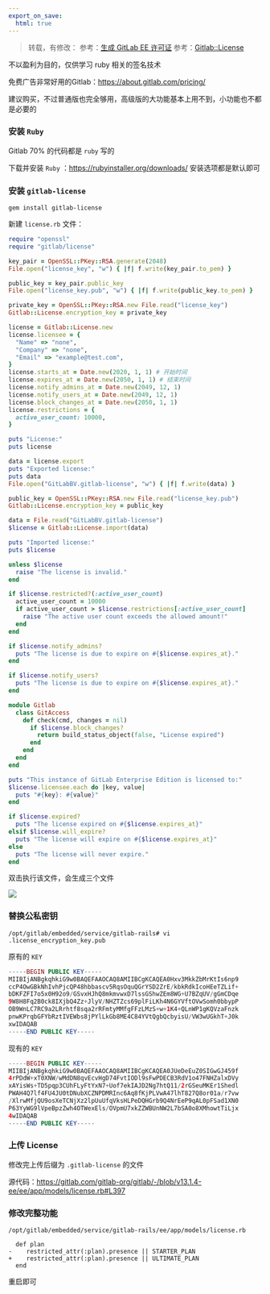 ```yaml
---
export_on_save:
  html: true
---
```


> 转载，有修改：
> 参考：[生成 GitLab EE 许可证](https://blog.starudream.cn/2020/01/19/6-crack-gitlab/)
> 参考：[Gitlab::License](https://www.rubydoc.info/gems/gitlab-license/1.0.0/file/README.md)

不以盈利为目的，仅供学习 ruby 相关的签名技术

免费广告非常好用的Gitlab：https://about.gitlab.com/pricing/

建议购买，不过普通版也完全够用，高级版的大功能基本上用不到，小功能也不都是必要的

### 安装 `Ruby`

Gitlab 70% 的代码都是 `ruby` 写的

下载并安装 `Ruby` ：https://rubyinstaller.org/downloads/
安装选项都是默认即可

### 安装 `gitlab-license`

```shell
gem install gitlab-license
```

新建 `license.rb` 文件：

```ruby
require "openssl"
require "gitlab/license"

key_pair = OpenSSL::PKey::RSA.generate(2048)
File.open("license_key", "w") { |f| f.write(key_pair.to_pem) }

public_key = key_pair.public_key
File.open("license_key.pub", "w") { |f| f.write(public_key.to_pem) }

private_key = OpenSSL::PKey::RSA.new File.read("license_key")
Gitlab::License.encryption_key = private_key

license = Gitlab::License.new
license.licensee = {
  "Name" => "none",
  "Company" => "none",
  "Email" => "example@test.com",
}
license.starts_at = Date.new(2020, 1, 1) # 开始时间
license.expires_at = Date.new(2050, 1, 1) # 结束时间
license.notify_admins_at = Date.new(2049, 12, 1)
license.notify_users_at = Date.new(2049, 12, 1)
license.block_changes_at = Date.new(2050, 1, 1)
license.restrictions = {
  active_user_count: 10000,
}

puts "License:"
puts license

data = license.export
puts "Exported license:"
puts data
File.open("GitLabBV.gitlab-license", "w") { |f| f.write(data) }

public_key = OpenSSL::PKey::RSA.new File.read("license_key.pub")
Gitlab::License.encryption_key = public_key

data = File.read("GitLabBV.gitlab-license")
$license = Gitlab::License.import(data)

puts "Imported license:"
puts $license

unless $license
  raise "The license is invalid."
end

if $license.restricted?(:active_user_count)
  active_user_count = 10000
  if active_user_count > $license.restrictions[:active_user_count]
    raise "The active user count exceeds the allowed amount!"
  end
end

if $license.notify_admins?
  puts "The license is due to expire on #{$license.expires_at}."
end

if $license.notify_users?
  puts "The license is due to expire on #{$license.expires_at}."
end

module Gitlab
  class GitAccess
    def check(cmd, changes = nil)
      if $license.block_changes?
        return build_status_object(false, "License expired")
      end
    end
  end
end

puts "This instance of GitLab Enterprise Edition is licensed to:"
$license.licensee.each do |key, value|
  puts "#{key}: #{value}"
end

if $license.expired?
  puts "The license expired on #{$license.expires_at}"
elsif $license.will_expire?
  puts "The license will expire on #{$license.expires_at}"
else
  puts "The license will never expire."
end
```

双击执行该文件，会生成三个文件

![](https://tabll-1252262977.cos.ap-shanghai.myqcloud.com/others/gitlab-ee-license1.png)

### 替换公私密钥

`/opt/gitlab/embedded/service/gitlab-rails# vi .license_encryption_key.pub`

原有的 `KEY`

```php
-----BEGIN PUBLIC KEY-----
MIIBIjANBgkqhkiG9w0BAQEFAAOCAQ8AMIIBCgKCAQEA0Hxv3MkkZbMrKtIs6np9
ccP4OwGBkNhIvhPjcQP48hbbascv5RqsOquQGrYSD2ZrE/kbkRdkIcoHEeTZLif+
bDKFZFI7o5x0H92o9/GSvxHJhQ8mkmvwxD7lssGShwZEm8WG+U7BZqUV/gGmCDqe
9W8H8Fq2B0ck8IXjbQ4Zz+JlyV/NHZTZcs69plFiLKh4N6GYVftOVwSomh0bbypP
OB9WnLC7RC9a2LRrhtf8sqa2rRFmtyMMfgFFzLMzS+w+1K4+QLnWP1gKQVzaFnzk
pnwKPrqbGFYbRztIVEWbs8jPYlLkGb8ME4C84YVtQgbQcbyisU/VW3wUGkhT+J0k
xwIDAQAB
-----END PUBLIC KEY-----
```

现有的 `KEY`

```php
-----BEGIN PUBLIC KEY-----
MIIBIjANBgkqhkiG9w0BAQEFAAOCAQ8AMIIBCgKCAQEA0JUeDeEuZ0SIGwGJ459f
4rPDdW+xT0XNW/wMdDN8qvEcvHgD74FvtIODl9sFwPDECB3RdV1o47FNHZalxDVy
xAYisWs+TD5pqp3CUhFLyFtYxN7+Uof7ekIAJD2Ng7htQ11/2rGSeuMKEr1Shedl
PWAH4Q7lf4FU4JU0tDNubXCZNPDMRInc6Aq8fKjPLVwA47lhT827Q8or01a/r7vw
/XlrwMfjQU9osXeTCNjXz2lpUuUfqVksHLPeDQHGrb9Q4NrEeP9qAL0pFSad1XN0
P63YyWG9lVpeBpzZwh4OTWexEls/OVpmU7xkZZWBUnNW2L7bSA0o8XMhowtTiLjx
4wIDAQAB
-----END PUBLIC KEY-----
```

### 上传 License

修改完上传后缀为 `.gitlab-license` 的文件

源代码：https://gitlab.com/gitlab-org/gitlab/-/blob/v13.1.4-ee/ee/app/models/license.rb#L397

### 修改完整功能

`/opt/gitlab/embedded/service/gitlab-rails/ee/app/models/license.rb`

```git
  def plan
-    restricted_attr(:plan).presence || STARTER_PLAN
+    restricted_attr(:plan).presence || ULTIMATE_PLAN
  end
```

重启即可
